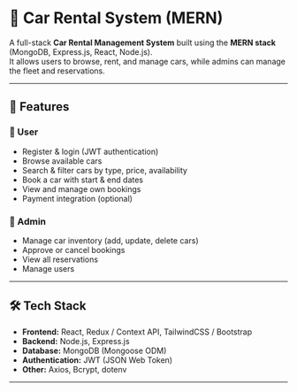 # 🚗 Car Rental System (MERN)

A full-stack **Car Rental Management System** built using the **MERN stack** (MongoDB, Express.js, React, Node.js).  
It allows users to browse, rent, and manage cars, while admins can manage the fleet and reservations.

---

## 📌 Features

### 🔹 User
- Register & login (JWT authentication)
- Browse available cars
- Search & filter cars by type, price, availability
- Book a car with start & end dates
- View and manage own bookings
- Payment integration (optional)

### 🔹 Admin
- Manage car inventory (add, update, delete cars)
- Approve or cancel bookings
- View all reservations
- Manage users

---

## 🛠️ Tech Stack
- **Frontend:** React, Redux / Context API, TailwindCSS / Bootstrap
- **Backend:** Node.js, Express.js
- **Database:** MongoDB (Mongoose ODM)
- **Authentication:** JWT (JSON Web Token)
- **Other:** Axios, Bcrypt, dotenv

---


